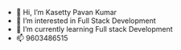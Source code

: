 - 👋 Hi, I’m Kasetty Pavan Kumar
- 👀 I’m interested in Full Stack Development
- 🌱 I’m currently learning Full stack Development
- 📫 9603486515

<!---
pvnkmr7860/pvnkmr7860 is a ✨ special ✨ repository because its `README.md` (this file) appears on your GitHub profile.
You can click the Preview link to take a look at your changes.
--->
